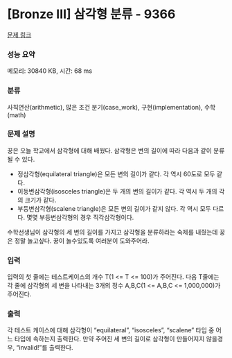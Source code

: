 # [Bronze III] 삼각형 분류 - 9366 

[문제 링크](https://www.acmicpc.net/problem/9366) 

### 성능 요약

메모리: 30840 KB, 시간: 68 ms

### 분류

사칙연산(arithmetic), 많은 조건 분기(case_work), 구현(implementation), 수학(math)

### 문제 설명

<p>꿍은 오늘 학교에서 삼각형에 대해 배웠다. 삼각형은 변의 길이에 따라 다음과 같이 분류될 수 있다.</p>

<ul>
	<li>정삼각형(equilateral triangle)은 모든 변의 길이가 같다. 각 역시 60도로 모두 같다.</li>
	<li>이등변삼각형(isosceles triangle)은 두 개의 변의 길이가 같다. 각 역시 두 개의 각의 크기가 같다.</li>
	<li>부등변삼각형(scalene triangle)은 모든 변의 길이가 같지 않다. 각 역시 모두 다르다. 몇몇 부등변삼각형의 경우 직각삼각형이다.</li>
</ul>

<p>수학선생님이 삼각형의 세 변의 길이를 가지고 삼각형을 분류하라는 숙제를 내줬는데 꿍은 정말 놀고싶다. 꿍이 놀수있도록 여러분이 도와주어라.</p>

### 입력 

 <p>입력의 첫 줄에는 테스트케이스의 개수 T(1 <= T <= 100)가 주어진다. 다음 T줄에는 각 줄에 삼각형의 세 변을 나타내는 3개의 정수 A,B,C(1 <= A,B,C <= 1,000,000)가 주어진다.</p>

### 출력 

 <p>각 테스트 케이스에 대해 삼각형이 “equilateral”, “isosceles”, “scalene” 타입 중 어느 타입에 속하는지 출력한다. 만약 주어진 세 변의 길이로 삼각형이 만들어지지 않을경우, “invalid!”를 출력한다.</p>

